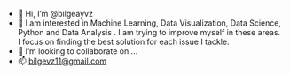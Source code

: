 - 👋 Hi, I’m @bilgeayvz
- 🌱 I am interested in Machine Learning, Data Visualization, Data Science, Python and Data Analysis . I am trying to improve myself in these areas. I focus on finding the best solution for each issue I tackle.
- 💞️ I’m looking to collaborate on ...
- 📫 bilgevz11@gmail.com

<!---
bilgeayvz/bilgeayvz is a ✨ special ✨ repository because its `README.md` (this file) appears on your GitHub profile.
You can click the Preview link to take a look at your changes.
--->
